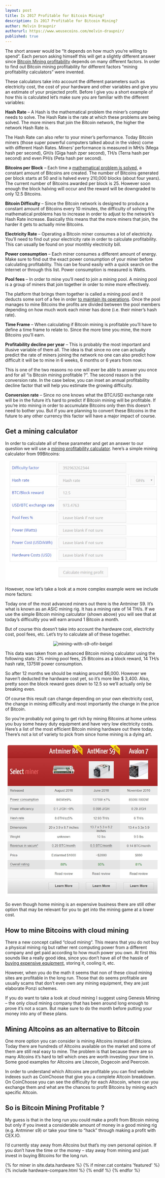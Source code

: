 ```yaml
---
layout: post
title: Is 2017 Profitable for Bitcoin Mining?
description: Is 2017 Profitable for Bitcoin Mining?
author: Melvin Draupnir
authorurl: https://www.weusecoins.com/melvin-draupnir/
published: true
---
```


<p>The short answer would be “It depends on how much you’re willing to spend”. Each person asking himself this will get a slightly different answer since <a href="/how-does-bitcoin-mining-really-operate/">Bitcoin Mining profitability</a> depends on many different factors. In order to find out Bitcoin mining profitability for different factors “mining profitability calculators” were invented.</p>

<p>These calculators take into account the different parameters such as electricity cost, the cost of your hardware and other variables and give you an estimate of your projected profit. Before I give you a short example of how this is calculated let’s make sure you are familiar with the different variables:</p>

<p><strong>Hash Rate</strong> – A Hash is the mathematical problem the miner’s computer needs to solve. The Hash Rate is the rate at which these problems are being solved. The more miners that join the Bitcoin network, the higher the network Hash Rate is.</p>

<p>The Hash Rate can also refer to your miner’s performance. Today Bitcoin miners (those super powerful computers talked about in the video) come with different Hash Rates. Miners’ performance is measured in MH/s (Mega hash per second), GH/s (Giga hash zper second), TH/s (Terra hash per second) and even PH/s (Peta hash per second).</p>

<p><strong>Bitcoins per Block</strong> – Each time a <a href="/bitcoin-mining-centralization/">mathematical problem is solved</a>, a constant amount of Bitcoins are created. The number of Bitcoins generated per block starts at 50 and is halved every 210,000 blocks (about four years). The current number of Bitcoins awarded per block is 25. However soon enough the block halving will occur and the reward will be downgraded to only 12.5 Bitcoins.</p>

<p><strong>Bitcoin Difficulty</strong> – Since the Bitcoin network is designed to produce a constant amount of Bitcoins every 10 minutes, the difficulty of solving the mathematical problems has to increase in order to adjust to the network’s Hash Rate increase. Basically this means that the more miners that join, the harder it gets to actually mine Bitcoins.</p>

<p><strong>Electricity Rate</strong> – Operating a Bitcoin miner consumes a lot of electricity. You’ll need to find out your electricity rate in order to calculate profitability. This can usually be found on your monthly electricity bill.</p>

<p><strong>Power consumption</strong> – Each miner consumes a different amount of energy. Make sure to find out the exact power consumption of your miner before calculating profitability. This can be found easily with a quick search on the Internet or through this list. Power consumption is measured is Watts.</p>

<p><strong>Pool fees</strong> – In order to mine you’ll need to join a mining pool. A mining pool is a group of miners that join together in order to mine more effectively. </p>

<p>The platform that brings them together is called a mining pool and it deducts some sort of a fee in order <a href="/bitcoin-mining-for-beginners-how-to-mine-bitcoins/">to maintain its operations</a>. Once the pool manages to mine Bitcoins the profits are divided between the pool members depending on how much work each miner has done (i.e. their miner’s hash rate).</p>

<p><strong>Time Frame</strong> – When calculating if Bitcoin mining is profitable you’ll have to define a time frame to relate to. Since the more time you mine, the more Bitcoins you’ll earn.</p>

<p><strong>Profitability decline per year</strong> – This is probably the most important and illusive variable of them all. The idea is that since no one can actually predict the rate of miners joining the network no one can also predict how difficult it will be to mine in 6 weeks, 6 months or 6 years from now. </p>

<p>This is one of the two reasons  no one will ever be able to answer you once and for all “is Bitcoin mining profitable ?”. The second reason is the conversion rate. In the case below, you can inset an annual profitability decline factor that will help you estimate the growing difficulty.</p>

<p><strong>Conversion rate</strong> – Since no one knows what the BTC/USD exchange rate will be in the future it’s hard to predict if Bitcoin mining will be profitable. If you’re into mining in order to accumulate Bitcoins only then this doesn’t need to bother you. But if you are planning to convert these Bitcoins in the future to any other currency this factor will have a major impact of course.</p>

<h2>Get a mining calculator</h2>

<p>In order to calculate all of these parameter and get an answer to our question we will use a <a href="/how-to-setup-bitcoin-mining-hardware-bitmain-antminer/">mining profitability calculator</a>.  here’s a simple mining calculator from 99Bitcoins:</p>

<p><center><img src="/images/mining-calculator-ofir-beigel.jpg" alt="mining-calculator-ofir-beigel"/></center></p>

<p>However, now let’s take a look at a more complex example were we include more factors:</p>

<p>Today one of the most advanced miners out there is the Antminer S9. It’s what is known as an ASIC mining rig.  It has a mining rate of 14 TH/s. If we use the simple Bitcoin mining calculator (shown above) you will see that at today’s difficultly you will earn around 1 Bitcoin a month.</p>

<p>But of course this doesn’t take into account the hardware cost, electricity cost, pool fees, etc. Let’s try to calculate all of these together.</p>

<p><center><img src="/images/mining-with-s9-ofir-beigel.jpg" alt="mining-with-s9-ofir-beigel"/></center></p>

<p>This data was taken from an advanced Bitcoin mining calculator using the following stats: 2% mining pool fees, 25 Bitcoins as a block reward, 14 TH/s hash rate, 1375W power consumption. </p>

<p>So after 12 months we should be making around $6,000. However we haven’t deducted the hardware cost yet, so it’s more like $ 3,400. Also, pretty soon the block reward goes down to 12.5 so we’ll actually only be breaking even.</p>

<p>Of course this result can change depending on your own electricity cost, the change in mining difficulty and most importantly the change in the price of Bitcoin.</p>

<p>So you’re probably not going to get rich by mining Bitcoins at home unless you buy some heavy duty equipment and have very low electricity costs. Here’s a list of the most efficient Bitcoin mining hardware out there today. There’s not a lot of variety to pick from since home mining is a dying art.</p>

<p><center><img src="/images/antminer-ofir-beigel.jpg" alt="antminer-ofir-beigel"/></center></p>

<p>So even though home mining is an expensive business there are still other option that may be relevant for you to get into the mining game at a lower cost.</p>

<h2>How to mine Bitcoins with cloud mining</h2>

<p>There a new concept called “cloud mining“. This means that you do not buy a physical mining rig but rather rent computing power from a different company and get paid according to how much power you own. At first this sounds like a really good idea, since you don’t have all of the hassle of <a href="/usb-bitcoin-miner-setup-guide/">buying expensive equipment</a>, storing it, cooling it, etc.</p>

<p>However, when you do the math it seems that non of these cloud mining sites are profitable in the long run. Those that do seems profitable are usually scams that don’t even own any mining equipment, they are just elaborate Ponzi schemes.</p>

<p>If you do want to take a look at cloud mining I suggest using Genesis Mining – the only cloud mining company that has been around long enough to prove it’s not a scam. But make sure to do the month before putting your money into any of these plans.</p>

<h2>Mining Altcoins as an alternative to Bitcoin</h2>

<p>One more option you can consider is mining Altcoins instead of Bitcions. Today there are hundreds of Altcoins available on the market and some of them are still real easy to mine. The problem is that because there are so many Altcoins it’s hard to tell which ones are worth investing your time in. Some good examples for Altcoins are Litecoin, Dogecoin and Peercoin.</p>

<p>In order to understand which Altcoins are profitable you can find website indexes such as CoinChoose that give you a complete Altcoin breakdown. On CoinChoose you can see the difficulty for each Altocoin, where can you exchange them and what are the chances to profit Bitcoins by mining each specific Altcoin. </p>

<h2>So is Bitcoin Mining Profitable ?</h2>

<p>My guess is that in the long run you could make a profit from Bitcoin mining but only if you invest a considerable amount of money in a good mining rig (e.g. Antminer s9) or take your time to “hack” through making a profit with CEX.IO. </p>

<p>I’d currently stay away from Altcoins but that’s my own personal opinion. If you don’t have the time or the money – stay away from mining and just invest in buying Bitcoins for the long run.</p>

<div class="hardware-comparison">
{% for miner in site.data.hardware %}
{% if miner.cat contains 'featured' %}
{% include hardware-compare.html %}
{% endif %}
{% endfor %}
</div>


